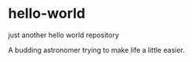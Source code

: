 # hello-world
just another hello world repository

A budding astronomer trying to make life a little easier.
